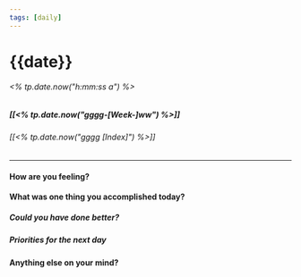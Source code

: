 ```yaml
---
tags: [daily]
---
```

# {{date}}
###### <% tp.date.now("h:mm:ss a") %>
##### [[<% tp.date.now("gggg-[Week-]ww") %>]]
###### [[<% tp.date.now("gggg [Index]") %>]]
---
#### How are you feeling?

#### What was one thing you accomplished today?

##### Could you have done better?

##### Priorities for the next day

#### Anything else on your mind?